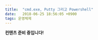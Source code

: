 ```yaml
---
title:  "cmd.exe, Putty 그리고 Powershell"
date:   2018-06-25 18:56:05 +0900
tags: 운영체제
---
```

**컨텐츠 준비 중입니다!**

